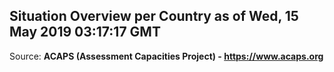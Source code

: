 ## Situation Overview per Country as of Wed, 15 May 2019 03:17:17 GMT

Source: **ACAPS (Assessment Capacities Project) - https://www.acaps.org**